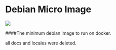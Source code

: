 # Debian Micro Image

[![](https://badge.imagelayers.io/uelei/debian:latest.svg)](https://imagelayers.io/?images=uelei/debian:latest 'Get your own badge on imagelayers.io')

####The minimum debian image to run on docker.

all docs and locales were deleted. 

